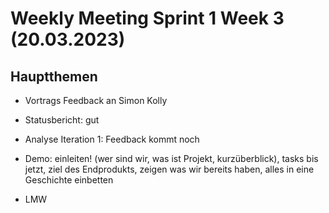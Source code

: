 # Weekly Meeting Sprint 1 Week 3 (20.03.2023)

## Hauptthemen
- Vortrags Feedback an Simon Kolly
- Statusbericht: gut
- Analyse Iteration 1: Feedback kommt noch
- Demo: einleiten! (wer sind wir, was ist Projekt, kurzüberblick), tasks bis jetzt, ziel des Endprodukts, zeigen was wir bereits haben, alles in eine Geschichte einbetten

- LMW

